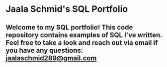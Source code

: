# Jaala Schmid's SQL Portfolio

## Welcome to my SQL portfolio! This code repository contains examples of SQL I've written. Feel free to take a look and reach out via email if you have any questions: jaalaschmid289@gmail.com
